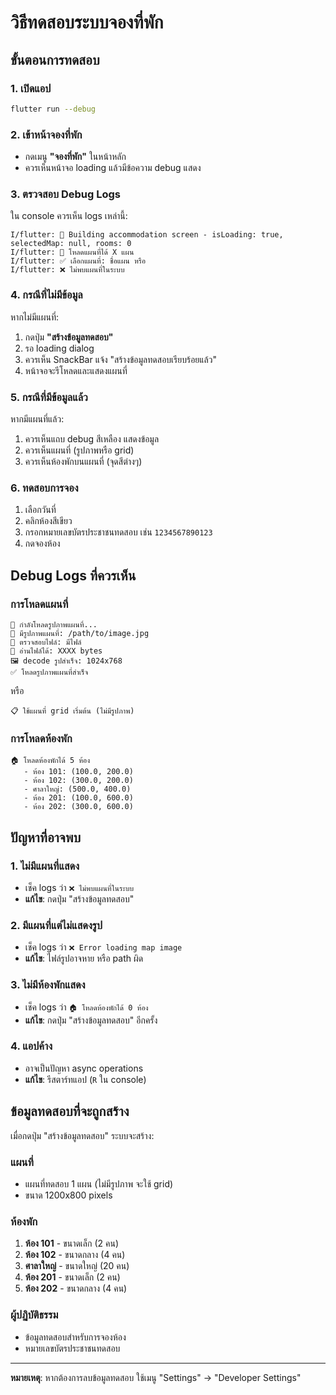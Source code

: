 # วิธีทดสอบระบบจองที่พัก

## ขั้นตอนการทดสอบ

### 1. เปิดแอป
```bash
flutter run --debug
```

### 2. เข้าหน้าจองที่พัก
- กดเมนู **"จองที่พัก"** ในหน้าหลัก
- ควรเห็นหน้าจอ loading แล้วมีข้อความ debug แสดง

### 3. ตรวจสอบ Debug Logs
ใน console ควรเห็น logs เหล่านี้:
```
I/flutter: 🔄 Building accommodation screen - isLoading: true, selectedMap: null, rooms: 0
I/flutter: 📍 โหลดแผนที่ได้ X แผน
I/flutter: ✅ เลือกแผนที่: ชื่อแผน หรือ
I/flutter: ❌ ไม่พบแผนที่ในระบบ
```

### 4. กรณีที่ไม่มีข้อมูล
หากไม่มีแผนที่:
1. กดปุ่ม **"สร้างข้อมูลทดสอบ"**
2. รอ loading dialog
3. ควรเห็น SnackBar แจ้ง "สร้างข้อมูลทดสอบเรียบร้อยแล้ว"
4. หน้าจอจะรีโหลดและแสดงแผนที่

### 5. กรณีที่มีข้อมูลแล้ว
หากมีแผนที่แล้ว:
1. ควรเห็นแถบ debug สีเหลือง แสดงข้อมูล
2. ควรเห็นแผนที่ (รูปภาพหรือ grid)
3. ควรเห็นห้องพักบนแผนที่ (จุดสีต่างๆ)

### 6. ทดสอบการจอง
1. เลือกวันที่
2. คลิกห้องสีเขียว
3. กรอกหมายเลขบัตรประชาชนทดสอบ เช่น `1234567890123`
4. กดจองห้อง

## Debug Logs ที่ควรเห็น

### การโหลดแผนที่
```
🔄 กำลังโหลดรูปภาพแผนที่...
📸 มีรูปภาพแผนที่: /path/to/image.jpg
📁 ตรวจสอบไฟล์: มีไฟล์
💾 อ่านไฟล์ได้: XXXX bytes
🖼️ decode รูปสำเร็จ: 1024x768
✅ โหลดรูปภาพแผนที่สำเร็จ
```

หรือ

```
📋 ใช้แผนที่ grid เริ่มต้น (ไม่มีรูปภาพ)
```

### การโหลดห้องพัก
```
🏠 โหลดห้องพักได้ 5 ห้อง
   - ห้อง 101: (100.0, 200.0)
   - ห้อง 102: (300.0, 200.0)
   - ศาลาใหญ่: (500.0, 400.0)
   - ห้อง 201: (100.0, 600.0)
   - ห้อง 202: (300.0, 600.0)
```

## ปัญหาที่อาจพบ

### 1. ไม่มีแผนที่แสดง
- เช็ค logs ว่า `❌ ไม่พบแผนที่ในระบบ`
- **แก้ไข**: กดปุ่ม "สร้างข้อมูลทดสอบ"

### 2. มีแผนที่แต่ไม่แสดงรูป
- เช็ค logs ว่า `❌ Error loading map image`
- **แก้ไข**: ไฟล์รูปอาจหาย หรือ path ผิด

### 3. ไม่มีห้องพักแสดง
- เช็ค logs ว่า `🏠 โหลดห้องพักได้ 0 ห้อง`
- **แก้ไข**: กดปุ่ม "สร้างข้อมูลทดสอบ" อีกครั้ง

### 4. แอปค้าง
- อาจเป็นปัญหา async operations
- **แก้ไข**: รีสตาร์ทแอป (`R` ใน console)

## ข้อมูลทดสอบที่จะถูกสร้าง

เมื่อกดปุ่ม "สร้างข้อมูลทดสอบ" ระบบจะสร้าง:

### แผนที่
- แผนที่ทดสอบ 1 แผน (ไม่มีรูปภาพ จะใช้ grid)
- ขนาด 1200x800 pixels

### ห้องพัก
1. **ห้อง 101** - ขนาดเล็ก (2 คน)
2. **ห้อง 102** - ขนาดกลาง (4 คน)
3. **ศาลาใหญ่** - ขนาดใหญ่ (20 คน)
4. **ห้อง 201** - ขนาดเล็ก (2 คน)
5. **ห้อง 202** - ขนาดกลาง (4 คน)

### ผู้ปฏิบัติธรรม
- ข้อมูลทดสอบสำหรับการจองห้อง
- หมายเลขบัตรประชาชนทดสอบ

---
**หมายเหตุ**: หากต้องการลบข้อมูลทดสอบ ใช้เมนู "Settings" → "Developer Settings"